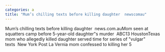 ```yaml
---
categories: a
title: "Mum’s chilling texts before killing daughter  newscomau"
---
```

Mum’s chilling texts before killing daughter&nbsp;&nbsp;news.com.auMom seen at squatters camp before 5-year-old daughter"s murder&nbsp;&nbsp;ABC13 HoustonTexas mom who allegedly killed daughter served time for series of "vulgar" texts&nbsp;&nbsp;New York Post La Vernia mom confessed to killing her 5